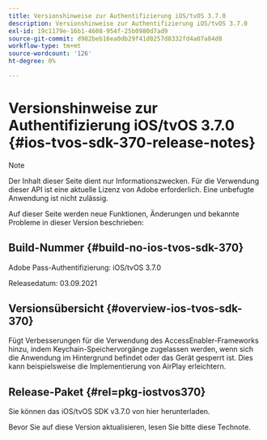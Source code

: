 ```yaml
---
title: Versionshinweise zur Authentifizierung iOS/tvOS 3.7.0
description: Versionshinweise zur Authentifizierung iOS/tvOS 3.7.0
exl-id: 19c1179e-16b1-4608-954f-25b0980d7ad9
source-git-commit: d982beb16ea0db29f41d0257d8332fd4a07a84d8
workflow-type: tm+mt
source-wordcount: '126'
ht-degree: 0%

---
```


# Versionshinweise zur Authentifizierung iOS/tvOS 3.7.0 {#ios-tvos-sdk-370-release-notes}

>[!NOTE]
>
>Der Inhalt dieser Seite dient nur Informationszwecken. Für die Verwendung dieser API ist eine aktuelle Lizenz von Adobe erforderlich. Eine unbefugte Anwendung ist nicht zulässig.

Auf dieser Seite werden neue Funktionen, Änderungen und bekannte Probleme in dieser Version beschrieben:

## Build-Nummer {#build-no-ios-tvos-sdk-370}

Adobe Pass-Authentifizierung: iOS/tvOS 3.7.0

Releasedatum: 03.09.2021



## Versionsübersicht {#overview-ios-tvos-sdk-370}

Fügt Verbesserungen für die Verwendung des AccessEnabler-Frameworks hinzu, indem Keychain-Speichervorgänge zugelassen werden, wenn sich die Anwendung im Hintergrund befindet oder das Gerät gesperrt ist. Dies kann beispielsweise die Implementierung von AirPlay erleichtern.

## Release-Paket {#rel=pkg-iostvos370}

Sie können das iOS/tvOS SDK v3.7.0 von hier herunterladen.

Bevor Sie auf diese Version aktualisieren, lesen Sie bitte diese Technote.
